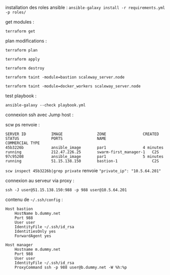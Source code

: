 installation des roles ansible :
`ansible-galaxy install -r requirements.yml -p roles/`

get modules :

`terraform get`

plan modifications :

`terraform plan`

`terraform apply`

`terraform destroy`

`terraform taint -module=bastion scaleway_server.node`

`terraform taint -module=docker_workers scaleway_server.node`

test playbook :

`ansible-galaxy --check playbook.yml`


connexion ssh avec Jump host :

scw ps renvoie :
```
SERVER ID           IMAGE               ZONE                CREATED             STATUS              PORTS               NAME                    COMMERCIAL TYPE
45b3226b            ansible_image       par1                4 minutes           running             212.47.226.25       swarm-first_manager-1   C2S
97c95208            ansible_image       par1                5 minutes           running             51.15.138.150       bastion-1               C2S
```
`scw inspect 45b3226b|grep private`
renvoie
` "private_ip": "10.5.64.201" `

connexion au serveur via proxy :

`ssh -J user@51.15.138.150:988 -p 988 user@10.5.64.201`

contenu de `~/.ssh/config` :

```
Host bastion
    HostName b.dummy.net
    Port 988
    User user
    IdentityFile ~/.ssh/id_rsa
    IdentitiesOnly yes
    ForwardAgent yes

Host manager
    Hostname m.dummy.net
    Port 988
    User user
    IdentityFile ~/.ssh/id_rsa
    ProxyCommand ssh -p 988 user@b.dummy.net -W %h:%p
```
